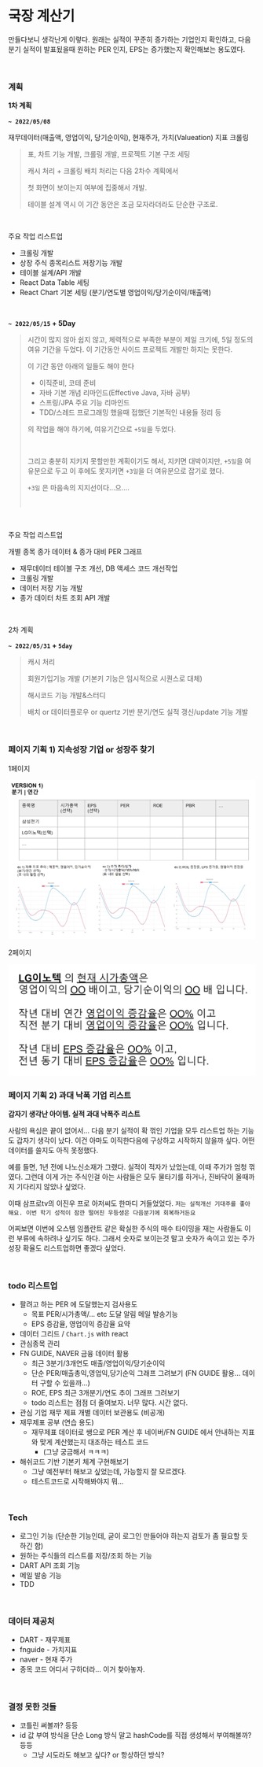 # 국장 계산기

만들다보니 생각난게 이렇다. 원래는 실적이 꾸준히 증가하는 기업인지 확인하고, 다음분기 실적이 발표됬을때 원하는 PER 인지, EPS는 증가했는지 확인해보는 용도였다.<br>

<br>

### 계획

**1차 계획**<br>

**`~ 2022/05/08`**<br>

재무데이터(매출액, 영업이익, 당기순이익), 현재주가, 가치(Valueation) 지표 크롤링<br>

> 표, 차트 기능 개발, 크롤링 개발, 프로젝트 기본 구조 세팅<br>
>
> 캐시 처리 + 크롤링 배치 처리는 다음 2차수 계획에서<br>
>
> 첫 화면이 보이는지 여부에 집중해서 개발. <br>
>
> 테이블 설계 역시 이 기간 동안은 조금 모자라더라도 단순한 구조로.<br>

<br>

주요 작업 리스트업

- 크롤링 개발
- 상장 주식 종목리스트 저장기능 개발
- 테이블 설계/API 개발
- React Data Table 세팅
- React Chart 기본 세팅 (분기/연도별 영업이익/당기순이익/매출액)

<br>

**`~ 2022/05/15` + 5Day** <br>

> 시간이 많지 않아 쉽지 않고, 체력적으로 부족한 부분이 제일 크기에, 5일 정도의 여유 기간을 두었다. 이 기간동안 사이드 프로젝트 개발만 하지는 못한다. <br>
>
> 이 기간 동안 아래의 일들도 해야 한다<br>
>
> - 이직준비, 코테 준비
> - 자바 기본 개념 리마인드(Effective Java, 자바 공부) 
> - 스프링/JPA 주요 기능 리마인드
> - TDD/스레드 프로그래밍 했을때 접했던 기본적인 내용들 정리 등
>
> 의 작업을 해야 하기에, 여유기간으로 `+5일`을 두었다.<br>
>
> <br>
>
> 그리고 충분히 지키지 못할만한 계획이기도 해서, 지키면 대박이지만, `+5일`을 여유분으로 두고 이 후에도 못지키면 `+3일`을 더 여유분으로 잡기로 했다.<br>
>
> `+3일` 은 마음속의 지지선이다...으....<br>
>
> <br>

<br>

주요 작업 리스트업<br>

개별 종목 종가 데이터 & 종가 대비 PER 그래프<br>

- 재무데이터 테이블 구조 개선, DB 액세스 코드 개선작업
- 크롤링 개발
- 데이터 저장 기능 개발
- 종가 데이터 차트 조회 API 개발

<br>

2차 계획<br>

**`~ 2022/05/31` + `5day`**<br>

> 캐시 처리<br>
>
> 회원가입기능 개발 (기본키 기능은 임시적으로 시퀀스로 대체)<br>
>
> 해시코드 기능 개발&스터디<br>
>
> 배치 or 데이터플로우 or quertz 기반 분기/연도 실적 갱신/update  기능 개발<br>

<br>

### 페이지 기획 1) 지속성장 기업 or 성장주 찾기 

1페이지

![버전1](./img/VERSION-1.png)



2페이지

![2페이지](./img/VERSION-2.png)



### 페이지 기획 2) 과대 낙폭 기업 리스트

**갑자기 생각난 아이템. 실적 과대 낙폭주 리스트**<br>

사람의 욕심은 끝이 없어서... 다음 분기 실적이 확 꺾인 기업을 모두 리스트업 하는 기능도 갑자기 생각이 났다. 이건 아마도 이직한다음에 구상하고 시작하지 않을까 싶다. 어떤 데이터를 쓸지도 아직 못정했다.<br>

예를 들면, 1년 전에 나노신소재가 그랬다. 실적이 적자가 났었는데, 이때 주가가 엄청 꺾였다. 그런데 이게 가는 주식인걸 아는 사람들은 모두 물타기를 하거나, 진바닥이 올때까지 기다리지 않았나 싶었다.<br>

이때 삼프로tv의 이진우 프로 아저씨도 한마디 거들었었다. `저는 실적개선 기대주를 좋아해요. 이번 학기 성적이 잠깐 떨어진 우등생은 다음분기에 회복하거든요` <br>

어찌보면 이번에 오스템 임플란트 같은 확실한 주식의 매수 타이밍을 재는 사람들도 이런 부류에 속하려나 싶기도 하다. 그래서 숫자로 보이는것 말고 숫자가 속이고 있는 주가 성장 확율도 리스트업하면 좋겠다 싶었다.<br>

<br>

### todo 리스트업

- 팔려고 하는 PER 에 도달했는지 검사용도
  - 목표 PER/시가총액/... etc 도달 알림 메일 발송기능
  - EPS 증감율, 영업이익 증감율 요약
- 데이터 그리드 / `Chart.js`  with react
- 관심종목 관리
- FN GUIDE, NAVER 금융 데이터 활용
  - 최근 3분기/3개연도 매출/영업이익/당기순이익 
  - 단순 PER/매출총익,영업익,당기순익 그래프 그려보기 (FN GUIDE 활용... 데이터 구할 수 있을까...)
  - ROE, EPS 최근 3개분기/연도 추이 그래프 그려보기 
  - todo 리스트는 점점 더 줄여보자. 너무 많다. 시간 없다.
- 관심 기업 재무 제표 개별 데이터 보관용도 (비공개)
- 재무제표 공부 (연습 용도)
  - 재무제표 데이터로 쌩으로 PER 계산 후 네이버/FN GUIDE 에서 안내하는 지표와 맞게 계산했는지 대조하는 테스트 코드 
    - (그냥 궁금해서 ㅋㅋㅋ)
- 해쉬코드 기반 기본키 체계 구현해보기
  - 그냥 예전부터 해보고 싶었는데, 가능할지 잘 모르겠다.
  - 테스트코드로 시작해봐야지 뭐...

<br>

### Tech

- 로그인 기능 (단순한 기능인데, 굳이 로그인 만들어야 하는지 검토가 좀 필요할 듯 하긴 함)
- 원하는 주식들의 리스트를 저장/조회 하는 기능
- DART API 조회 기능
- 메일 발송 기능
- TDD 

<br>

### 데이터 제공처

- DART - 재무제표
- fnguide - 가치지표
- naver - 현재 주가
- 종목 코드 어디서 구하더라... 이거 찾아놓자.

<br>

### 결정 못한 것들

- 코틀린 써볼까? 등등
- id 값 부여 방식을 단순 Long 방식 말고 hashCode를 직접 생성해서 부여해볼까? 등등
  - 그냥 시도라도 해보고 싶다? or 항상하던 방식?





